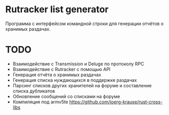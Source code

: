 # Rutracker list generator

Программа с интерфейсом командной строки для генерации отчётов о хранимых раздачах.

# TODO

- Взаимодействие с Transmission и Deluge по протоколу RPC
- Взаимодействие с Rutracker с помощью API
- Генерация отчёта о хранимых раздачах
- Генерация списка нуждающихся в поддержке раздачах
- Парсинг списков других хранителей на форуме и составление списка дубликатов
- Обновление сообщений со списками на форуме
- Компиляция под armv5te https://github.com/joerg-krause/rust-cross-libs
